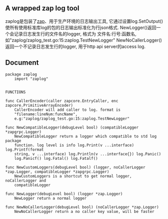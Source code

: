 ## A wrapped zap log tool

zaplog是包装了[zap](https://github.com/uber-go/zap)、用于生产环境的日志输出工具, 它通过设置log.SetOutput()使所有使用标准库log的包的日志输出标准化为行json格式.
NewLogger()返回一个会记录日志发生行的文件名的logger, 格式为 文件名:行号:函数名, 如"zaplog/zaplog_test.go:15:zaplog.TestNewLogger"
NewNoCallerLogger()返回一个不记录日志发生行的logger, 用于http api server的access log.
## Document 

```
package zaplog
    import "zaplog"


FUNCTIONS

func CallerEncoder(caller zapcore.EntryCaller, enc zapcore.PrimitiveArrayEncoder)
    CallerEncoder will add caller to log. format is
    "filename:lineNum:funcName",
    e.g:"zaplog/zaplog_test.go:15:zaplog.TestNewLogger"

func NewCompatibleLogger(debugLevel bool) (compatibleLogger *zapgrpc.Logger)
    NewCompatibleLogger return a logger which compatible to std log package
    function. log level is info log.Print(v ...interface) log.Printf(format
    string, v ...interface) log.Println(v ...interface{}) log.Panic()
    log.Panicf() log.Fatal() log.Fatalf()

func NewCustomLoggers(debugLevel bool) (logger, noCallerLogger *zap.Logger, compatibleLogger *zapgrpc.Logger)
    NewCustomLoggers is a shortcut to get normal logger, noCallerLogger and
    compatibleLogger

func NewLogger(debugLevel bool) (logger *zap.Logger)
    NewLogger return a normal logger

func NewNoCallerLogger(debugLevel bool) (noCallerLogger *zap.Logger)
    NewNoCallerLogger return a no caller key value, will be faster

```
